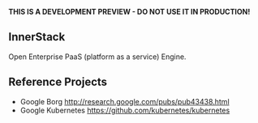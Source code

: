 **THIS IS A DEVELOPMENT PREVIEW - DO NOT USE IT IN PRODUCTION!**

## InnerStack

Open Enterprise PaaS (platform as a service) Engine.


## Reference Projects
* Google Borg <http://research.google.com/pubs/pub43438.html>
* Google Kubernetes <https://github.com/kubernetes/kubernetes>


